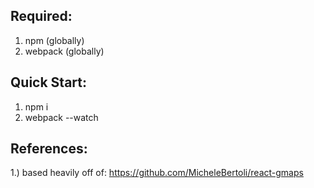 ## Required:
1. npm (globally)
2. webpack (globally)

## Quick Start:
1. npm i
2. webpack --watch

## References:
1.) based heavily off of: https://github.com/MicheleBertoli/react-gmaps
